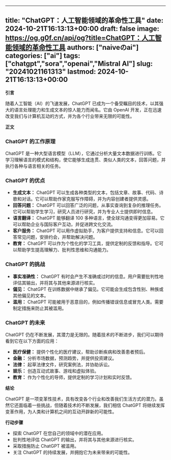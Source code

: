 
---
title: "ChatGPT：人工智能领域的革命性工具"
date: 2024-10-21T16:13:13+00:00
draft: false
image: https://og.g0f.cn/api/og?title=ChatGPT：人工智能领域的革命性工具
authors: ["naiveのai"]
categories: ["ai"]
tags: ["chatgpt","sora","openai","Mistral AI"]
slug: "20241021161313"
lastmod: 2024-10-21T16:13:13+00:00
---
**引言**

随着人工智能（AI）的飞速发展，ChatGPT 已成为一个备受瞩目的技术，以其强大的语言处理能力和生成文本的惊人能力而闻名。它由 OpenAI 开发，正在迅速改变我们与计算机互动的方式，并为各个行业带来无限的可能性。

**正文**

### ChatGPT 的工作原理

ChatGPT 是一种大型语言模型（LLM），它通过分析大量文本数据进行训练。它学习理解语言的模式和结构，使它能够生成连贯、类似人类的文本，回答问题，并执行各种与语言相关的任务。

### ChatGPT 的优点

- **生成文本：** ChatGPT 可以生成各种类型的文本，包括文章、故事、代码、诗歌和对话。它可以帮助作家克服写作障碍，并为内容创建者提供灵感。
- **回答问题：** ChatGPT 可以回答广泛的问题，从事实查询到复杂的推理任务。它可以帮助学生学习，研究人员进行研究，并为专业人士提供即时信息。
- **语言翻译：** ChatGPT 能够翻译 100 多种语言，使全球沟通变得更加容易。它可以帮助企业与国际客户互动，并促进跨文化交流。
- **客户服务：** ChatGPT 可以用作虚拟助手，为客户提供支持和信息。它可以回答常见问题，安排约会，并帮助解决问题。
- **教育：** ChatGPT 可以作为个性化的学习工具，提供定制的反馈和指导。它可以帮助学生提高理解力、批判性思维和沟通能力。

### ChatGPT 的挑战

- **事实准确性：** ChatGPT 有时会产生不准确或过时的信息。用户需要批判性地评估其输出，并将其与其他来源进行核实。
- **偏见：** ChatGPT 在训练数据中继承了偏见。它可能会生成包含性别、种族或其他偏见的文本。
- **滥用：** ChatGPT 可能被用于恶意目的，例如传播错误信息或冒充人类。需要制定措施来防止其被滥用。

### ChatGPT 的未来

ChatGPT 仍在不断发展，其潜力是无限的。随着技术的不断进步，我们可以期待看到它在以下方面的应用：

- **医疗保健：** 提供个性化的医疗建议，帮助诊断疾病和改善患者预后。
- **金融：** 分析市场数据，预测趋势，并提供投资建议。
- **法律：** 起草法律文件，研究案例法，并协助诉讼。
- **娱乐：** 创造互动式故事、游戏和虚拟体验。
- **教育：** 作为个性化的导师，提供定制的学习计划和实时反馈。

**结论**

ChatGPT 是一项变革性技术，具有改变各个行业和改善我们生活方式的潜力。虽然它还面临着一些挑战，但随着技术的不断发展，我们相信 ChatGPT 将继续发挥变革作用，为人类和计算机之间的互动开辟新的可能性。

**行动步骤**

* 探索 ChatGPT 在您自己的领域中的潜在应用。
* 批判性地评估 ChatGPT 的输出，并将其与其他来源进行核实。
* 采取措施防止 ChatGPT 被滥用。
* 关注 ChatGPT 的持续发展，并拥抱它为未来带来的可能性。